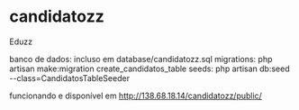 # candidatozz
Eduzz

banco de dados: incluso em database/candidatozz.sql
migrations: php artisan make:migration create_candidatos_table
seeds: php artisan db:seed --class=CandidatosTableSeeder

funcionando e disponível em http://138.68.18.14/candidatozz/public/
